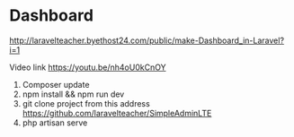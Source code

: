 # Dashboard
http://laravelteacher.byethost24.com/public/make-Dashboard_in-Laravel?i=1

Video link
https://youtu.be/nh4oU0kCnOY

1. Composer update
2. npm install && npm run dev
3. git clone project from this address https://github.com/laravelteacher/SimpleAdminLTE
4. php artisan serve
